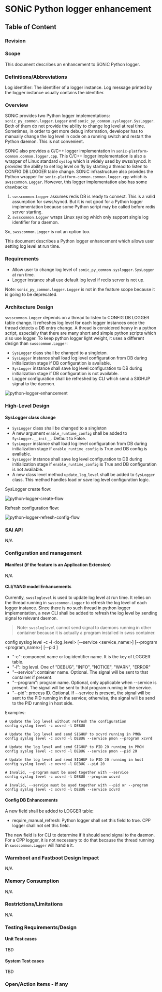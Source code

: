 # SONiC Python logger enhancement #

## Table of Content

### Revision

### Scope

This document describes an enhancement to SONiC Python logger.

### Definitions/Abbreviations

Log identifier: The identifier of a logger instance. Log message printed by the logger instance usually contains the identifier.

### Overview

SONiC provides two Python logger implementations: `sonic_py_common.logger.Logger` and `sonic_py_common.syslogger.SysLogger`. Both of them do not provide the ability to change log level at real time. Sometimes, in order to get more debug information, developer has to manually change the log level in code on a running switch and restart the Python daemon. This is not convenient.

SONiC also provides a C/C++ logger implementation in `sonic-platform-common.common.logger.cpp`. This C/C++ logger implementation is also a wrapper of Linux standard `syslog` which is widely used by swss/syncd. It provides the ability to set log level on fly by starting a thread to listen to CONFIG DB LOGGER table change. SONiC infrastructure also provides the Python wrapper for `sonic-platform-common.common.logger.cpp` which is `swsscommon.Logger`. However, this logger implementation also has some drawbacks:


1. `swsscommon.Logger` assumes redis DB is ready to connect. This is a valid assumption for swss/syncd. But it is not good for a Python logger implementation because some Python script may be called before redis server starting.
2. `swsscommon.Logger` wraps Linux syslog which only support single log identifier for a daemon. 

So, `swsscommon.Logger` is not an option too.

This document describes a Python logger enhancement which allows user setting log level at run time.

### Requirements

- Allow user to change log level of `sonic_py_common.syslogger.SysLogger` at run time.
- Logger instance shall use default log level if redis server is not up.

Note: `sonic_py_common.logger.Logger` is not in the feature scope because it is going to be deprecated.

### Architecture Design

`swsscommon.Logger` depends on a thread to listen to CONFIG DB LOGGER table change. It refreshes log level for each logger instances once the thread detects a DB entry change. A thread is considered heavy in a python script, especially that there are many short and simple python scripts which also use logger. To keep python logger light weight, it uses a different design than `swsscommon.Logger`:

- `SysLogger` class shall be changed to a singleton.
- `SysLogger` instance shall load log level configuration from DB during initialization stage if DB configuration is available.
- `SysLogger` instance shall save log level configuration to DB during initialization stage if DB configuration is not available.
- Logger configuration shall be refreshed by CLI which send a SIGHUP signal to the daemon.

![python-logger-enhancement](/doc/syslog/images/python_logger_enhancement.svg)

### High-Level Design

#### SysLogger class change

- `SysLogger` class shall be changed to a singleton
- A new argument `enable_runtime_config` shall be added to `SysLogger.__init__`. Default to False.
- `SysLogger` instance shall load log level configuration from DB during initialization stage if `enable_runtime_config` is True and DB config is available.
- `SysLogger` instance shall save log level configuration to DB during initialization stage if `enable_runtime_config` is True and DB configuration is not available.
- A new class level method `update_log_level` shall be added to `SysLogger` class. This method handles load or save log level configuration logic.

SysLogger create flow:

![python-logger-create-flow](/doc/syslog/images/python_logger_create_flow.svg)

Refresh configuration flow:

![python-logger-refresh-config-flow](/doc/syslog/images/python_logger_refresh_config_flow.svg)

### SAI API

N/A

### Configuration and management

#### Manifest (if the feature is an Application Extension)

N/A

#### CLI/YANG model Enhancements

Currently, `swssloglevel` is used to update log level at run time. It relies on the thread running in `swsscommon.Logger` to refresh the log level of each logger instance. Since there is no such thread in python logger implementation, a new CLI shall be added to refresh the log level by sending signal to relevant daemon.

> Note: `swssloglevel` cannot send signal to daemons running in other container because it is actually a program installed in swss container.

config syslog level -c <component> -l <log_level> [--service <service_name>] [--program <program_name>] [--pid <pid>]

- "-c": component name or log identifier name. It is the key of LOGGER table.
- "-l": log level. One of "DEBUG", "INFO", "NOTICE", "WARN", "ERROR"
- "--service": container name. Optional. The signal will be sent to that container if present.
- "--program": program name. Optional, only applicable when --service is present. The signal will be sent to that program running in the service.
- "--pid": process ID. Optional. If --service is present, the signal will be sent to the PID running in the service; otherwise, the signal will be send to the PID running in host side.

Examples:
```
# Update the log level without refresh the configuration
config syslog level -c xcvrd -l DEBUG

# Update the log level and send SIGHUP to xcvrd running in PMON
config syslog level -c xcvrd -l DEBUG --service pmon --program xcvrd

# Update the log level and send SIGHUP to PID 20 running in PMON
config syslog level -c xcvrd -l DEBUG --service pmon --pid 20

# Update the log level and send SIGHUP to PID 20 running in host
config syslog level -c xcvrd -l DEBUG --pid 20

# Invalid, --program must be used together with --service
config syslog level -c xcvrd -l DEBUG --program xcvrd

# Invalid, --service must be used together with --pid or --program
config syslog level -c xcvrd -l DEBUG --service xcvrd
```

#### Config DB Enhancements

A new field shall be added to LOGGER table:

- require_manual_refresh: Python logger shall set this field to true. CPP logger shall not set this field.

The new field is for CLI to determine if it should send signal to the daemon. For a CPP logger, it is not necessary to do that because the thread running in `swsscommon.Logger` will handle it.

### Warmboot and Fastboot Design Impact

N/A

### Memory Consumption

N/A

### Restrictions/Limitations

N/A

### Testing Requirements/Design

#### Unit Test cases

TBD

#### System Test cases

TBD

### Open/Action items - if any

